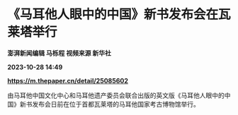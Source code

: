 # 《马耳他人眼中的中国》新书发布会在瓦莱塔举行
**澎湃新闻编辑 马栎程 视频来源 新华社**

**2023-10-28 14:49**

**https://m.thepaper.cn/detail/25085602**

由马耳他中国文化中心和马耳他遗产委员会联合出版的英文版《马耳他人眼中的中国》新书发布会日前在位于首都瓦莱塔的马耳他国家考古博物馆举行。